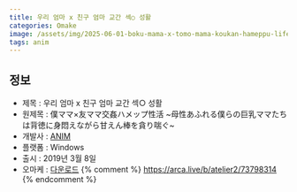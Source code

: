 ```yaml
---
title: 우리 엄마 x 친구 엄마 교간 섹○ 성활
categories: Omake
image: /assets/img/2025-06-01-boku-mama-x-tomo-mama-koukan-hameppu-life-1.jpg
tags: anim
---
```


## 정보

* 제목 : 우리 엄마 x 친구 엄마 교간 섹○ 성활
* 원제목 : 僕ママ×友ママ交姦ハメップ性活 ~母性あふれる僕らの巨乳ママたちは背徳に身悶えながら甘えん棒を貪り喘ぐ~
* 개발사 : [ANIM](/tags/anim)
* 플랫폼 : Windows
* 출시 : 2019년 3월 8일
* 오마케 : [다운로드](/assets/omake/boku-mama-x-tomo-mama-koukan-hameppu-life.zip)
{% comment %}
https://arca.live/b/atelier2/73798314
{% endcomment %}
